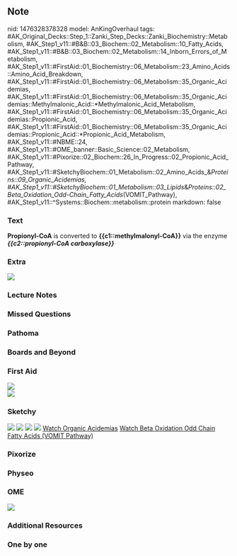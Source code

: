 ## Note
nid: 1476328378328
model: AnKingOverhaul
tags: #AK_Original_Decks::Step_1::Zanki_Step_Decks::Zanki_Biochemistry::Metabolism, #AK_Step1_v11::#B&B::03_Biochem::02_Metabolism::10_Fatty_Acids, #AK_Step1_v11::#B&B::03_Biochem::02_Metabolism::14_Inborn_Errors_of_Metabolism, #AK_Step1_v11::#FirstAid::01_Biochemistry::06_Metabolism::23_Amino_Acids::Amino_Acid_Breakdown, #AK_Step1_v11::#FirstAid::01_Biochemistry::06_Metabolism::35_Organic_Acidemias, #AK_Step1_v11::#FirstAid::01_Biochemistry::06_Metabolism::35_Organic_Acidemias::Methylmalonic_Acid::*Methylmalonic_Acid_Metabolism, #AK_Step1_v11::#FirstAid::01_Biochemistry::06_Metabolism::35_Organic_Acidemias::Propionic_Acid, #AK_Step1_v11::#FirstAid::01_Biochemistry::06_Metabolism::35_Organic_Acidemias::Propionic_Acid::*Propionic_Acid_Metabolism, #AK_Step1_v11::#NBME::24, #AK_Step1_v11::#OME_banner::Basic_Science::02_Metabolism, #AK_Step1_v11::#Pixorize::02_Biochem::26_In_Progress::02_Propionic_Acid_Pathway, #AK_Step1_v11::#SketchyBiochem::01_Metabolism::02_Amino_Acids_&_Proteins::09_Organic_Acidemias, #AK_Step1_v11::#SketchyBiochem::01_Metabolism::03_Lipids_&_Proteins::02_Beta_Oxidation_Odd-Chain_Fatty_Acids_(VOMIT_Pathway), #AK_Step1_v11::^Systems::Biochem::metabolism::protein
markdown: false

### Text
<div>
  <b>Propionyl-CoA</b> is converted to
  <b>{{c1::methylmalonyl-CoA}}</b> via the enzyme <i style=
  "font-weight: bold;">{{c2::propionyl-CoA carboxylase}}</i>
</div>

### Extra
<img src="paste-617410138735104.jpg">

### Lecture Notes


### Missed Questions


### Pathoma


### Boards and Beyond


### First Aid
<div><img src="paste-26495653249530.jpg"></div>
<div><img src="paste-26006026977790.jpg"></div>

### Sketchy
<img src="Screen%20Shot%202021-01-07%20at%2015.19.53.jpg">
<img src="Screen%20Shot%202021-01-07%20at%2015.20.08.jpg">
<img src="Screen%20Shot%202021-01-07%20at%2015.22.24.jpg">
<img src="Screen%20Shot%202021-01-07%20at%2015.22.47.jpg"> <a href=
"https://dashboard.sketchy.com/study/medical/courses/medical-biochemistry/units/medical-biochemistry-metabolism/videos/medical-biochemistry-metabolism-amino-acids-and-proteins-organic-acidemias?utm_source=anki&utm_medium=partnership&utm_campaign=february_update&utm_content=medical">
Watch Organic Acidemias</a> <a href=
"https://dashboard.sketchy.com/study/medical/courses/medical-biochemistry/units/medical-biochemistry-metabolism/videos/medical-biochemistry-metabolism-amino-acids-and-proteins-organic-acidemias?utm_source=anki&utm_medium=partnership&utm_campaign=february_update&utm_content=medical">
Watch Beta Oxidation Odd Chain Fatty Acids (VOMIT Pathway)</a>

### Pixorize


### Physeo


### OME
<div class="ome-widget">
  <a href=
  "https://onlinemeded.org/spa/metabolism?ref=anki"><img src=
  "_OME_AnkiFlashcards_Topic_3.png"></a>
</div>

### Additional Resources


### One by one

